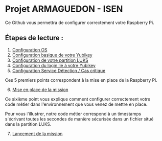 # Projet ARMAGUEDON - ISEN 

Ce Github vous permettra de configurer correctement votre Raspberry Pi. 

## Étapes de lecture :

1. [Configuration OS](/docs/raspberry_pi_config/1_configuration_os.md)
2. [Configuration basique de votre Yubikey](2_yubikey_basic_configuration.md)
3. [Configuration de votre partition LUKS](3_configuration_luks.md)
4. [Configuration du login lié à votre Yubikey](4_login_authentication.md)
5. [Configuration Service Détection / Cas critique](/docs/raspberry_pi_config/5_automatic_detection.md)

Ces 5 premiers points correspondent à la mise en place de la Raspberry Pi.

6. [Mise en place de la mission](/docs/raspberry_pi_config/6_ready_mission.md)

Ce sixième point vous explique comment configurer correctement votre code métier dans l'environnement que vous venez de mettre en place. 


Pour vous l'illustrer, notre code métier correspond à un timestamps s'écrivant toutes les secondes de manière sécurisée dans un fichier situé dans la partition LUKS. 

7. [Lancement de la mission](/docs/raspberry_pi_config/7_launch_mission.md)